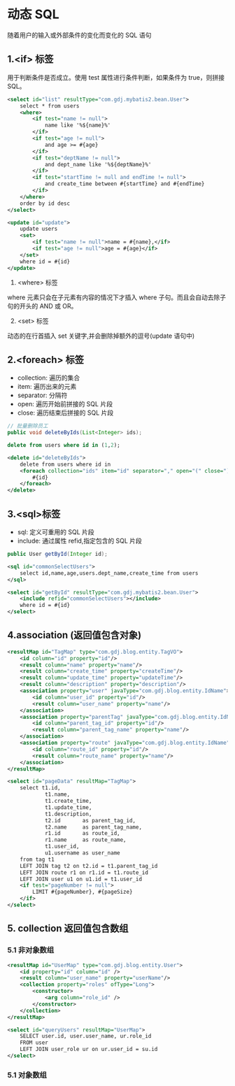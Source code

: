 # 动态 SQL

随着用户的输入或外部条件的变化而变化的 SQL 语句

## 1.\<if> 标签

用于判断条件是否成立。使用 test 属性进行条件判断，如果条件为 true，则拼接 SQL。

```xml
<select id="list" resultType="com.gdj.mybatis2.bean.User">
    select * from users
    <where>
        <if test="name != null">
            name like '%${name}%'
        </if>
        <if test="age != null">
            and age >= #{age}
        </if>
        <if test="deptName != null">
            and dept_name like '%${deptName}%'
        </if>
        <if test="startTime != null and endTime != null">
            and create_time between #{startTime} and #{endTime}
        </if>
    </where>
    order by id desc
</select>

<update id="update">
    update users
    <set>
        <if test="name != null">name = #{name},</if>
        <if test="age != null">age = #{age}</if>
    </set>
    where id = #{id}
</update>
```

1. \<where> 标签

where 元素只会在子元素有内容的情况下才插入 where 子句。而且会自动去除子句的开头的 AND 或 OR。

2. \<set> 标签

动态的在行首插入 set 关键字,并会删除掉额外的逗号(update 语句中)

## 2.\<foreach> 标签

- collection: 遍历的集合
- item: 遍历出来的元素
- separator: 分隔符
- open: 遍历开始前拼接的 SQL 片段
- close: 遍历结束后拼接的 SQL 片段

```java
// 批量删除员工
public void deleteByIds(List<Integer> ids);
```

```sql
delete from users where id in (1,2);
```

```xml
<delete id="deleteByIds">
    delete from users where id in
    <foreach collection="ids" item="id" separator="," open="(" close=")">
        #{id}
    </foreach>
</delete>
```

## 3.\<sql><include>标签

- sql: 定义可重用的 SQL 片段
- include: 通过属性 refid,指定包含的 SQL 片段

```java
public User getById(Integer id);
```

```xml
<sql id="commonSelectUsers">
    select id,name,age,users.dept_name,create_time from users
</sql>

<select id="getById" resultType="com.gdj.mybatis2.bean.User">
    <include refid="commonSelectUsers"></include>
    where id = #{id}
</select>
```

## 4.association (返回值包含对象)

```xml
<resultMap id="TagMap" type="com.gdj.blog.entity.TagVO">
    <id column="id" property="id"/>
    <result column="name" property="name"/>
    <result column="create_time" property="createTime"/>
    <result column="update_time" property="updateTime"/>
    <result column="description" property="description"/>
    <association property="user" javaType="com.gdj.blog.entity.IdName">
        <id column="user_id" property="id"/>
        <result column="user_name" property="name"/>
    </association>
    <association property="parentTag" javaType="com.gdj.blog.entity.IdName">
        <id column="parent_tag_id" property="id"/>
        <result column="parent_tag_name" property="name"/>
    </association>
    <association property="route" javaType="com.gdj.blog.entity.IdName">
        <id column="route_id" property="id"/>
        <result column="route_name" property="name"/>
    </association>
</resultMap>

<select id="pageData" resultMap="TagMap">
    select t1.id,
            t1.name,
            t1.create_time,
            t1.update_time,
            t1.description,
            t2.id       as parent_tag_id,
            t2.name     as parent_tag_name,
            r1.id       as route_id,
            r1.name     as route_name,
            t1.user_id,
            u1.username as user_name
    from tag t1
    LEFT JOIN tag t2 on t2.id = t1.parent_tag_id
    LEFT JOIN route r1 on r1.id = t1.route_id
    LEFT JOIN user u1 on u1.id = t1.user_id
    <if test="pageNumber != null">
        LIMIT #{pageNumber}, #{pageSize}
    </if>
</select>
```

## 5. collection 返回值包含数组

### 5.1 非对象数组

```xml
<resultMap id="UserMap" type="com.gdj.blog.entity.User">
    <id property="id" column="id" />
    <result column="user_name" property="userName"/>
    <collection property="roles" ofType="Long">
        <constructor>
            <arg column="role_id" />
        </constructor>
    </collection>
</resultMap>

<select id="queryUsers" resultMap="UserMap">
    SELECT user.id, user.user_name, ur.role_id
    FROM user
    LEFT JOIN user_role ur on ur.user_id = su.id
</select>
```

### 5.1 对象数组

